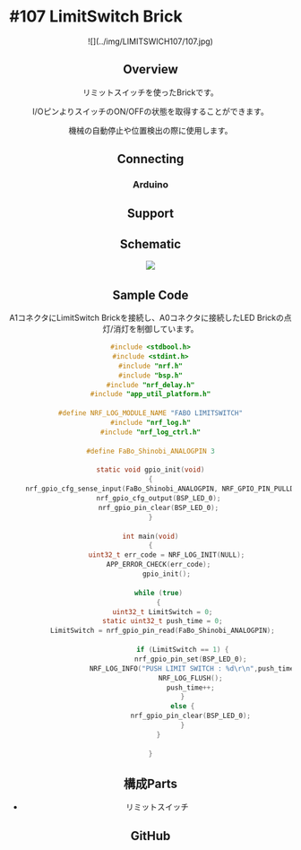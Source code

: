 # #107 LimitSwitch Brick

<center>![](../img/LIMITSWICH107/107.jpg)
<!--COLORME-->

## Overview
リミットスイッチを使ったBrickです。

I/OピンよりスイッチのON/OFFの状態を取得することができます。

機械の自動停止や位置検出の際に使用します。

## Connecting

### Arduino

## Support

## Schematic
![](/img/100_analog/schematic/107_limitswitch.png)

## Sample Code
A1コネクタにLimitSwitch Brickを接続し、A0コネクタに接続したLED Brickの点灯/消灯を制御しています。

```c
#include <stdbool.h>
#include <stdint.h>
#include "nrf.h"
#include "bsp.h"
#include "nrf_delay.h"
#include "app_util_platform.h"

#define NRF_LOG_MODULE_NAME "FABO LIMITSWITCH"
#include "nrf_log.h"
#include "nrf_log_ctrl.h"

#define FaBo_Shinobi_ANALOGPIN 3

static void gpio_init(void)
{
	nrf_gpio_cfg_sense_input(FaBo_Shinobi_ANALOGPIN, NRF_GPIO_PIN_PULLDOWN, NRF_GPIO_PIN_SENSE_HIGH);
	nrf_gpio_cfg_output(BSP_LED_0);
	nrf_gpio_pin_clear(BSP_LED_0);
}

int main(void)
{
		uint32_t err_code = NRF_LOG_INIT(NULL);
    APP_ERROR_CHECK(err_code);
		gpio_init();

    while (true)
    {
      uint32_t LimitSwitch = 0;
      static uint32_t push_time = 0;
      LimitSwitch = nrf_gpio_pin_read(FaBo_Shinobi_ANALOGPIN);

				if (LimitSwitch == 1) {
					nrf_gpio_pin_set(BSP_LED_0);
					NRF_LOG_INFO("PUSH LIMIT SWITCH : %d\r\n",push_time);
					NRF_LOG_FLUSH();
					push_time++;
				}
				else {
					nrf_gpio_pin_clear(BSP_LED_0);
				}
    }

}


```

## 構成Parts
- リミットスイッチ

## GitHub

